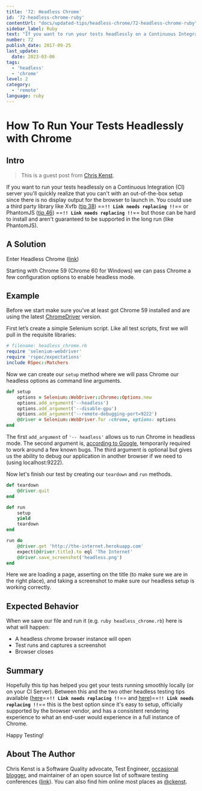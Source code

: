 ```yaml
---
title: '72: Headless Chrome'
id: '72-headless-chrome-ruby'
contentUrl: "docs/updated-tips/headless-chrome/72-headless-chrome-ruby"
sidebar_label: Ruby 
text: "If you want to run your tests headlessly on a Continuous Integration (CI) server you'll quickly realize that you can't with an out-of-the-box setup since there is no display output for the browser to launch in."
number: 72
publish_date: 2017-09-25
last_update:
  date: 2023-03-06
tags:
  - 'headless'
  - 'chrome'
level: 2
category: 
  - 'remote'
language: ruby
---
```


# How To Run Your Tests Headlessly with Chrome

## Intro

>This is a guest post from [Chris Kenst](https://twitter.com/ckenst).

If you want to run your tests headlessly on a Continuous Integration (CI) server you'll quickly realize that you can't with an out-of-the-box setup since there is no display output for the browser to launch in. You could use a third party library like Xvfb ([tip 38](/tips/38-headless)) ==**`!! Link needs replacing !!`**== or PhantomJS ([tip 46](/tips/46-headless-ghostdriver)) ==**`!! Link needs replacing !!`**== but those can be hard to install and aren't guaranteed to be supported in the long run (like PhantomJS).

## A Solution

Enter Headless Chrome ([link](https://chromium.googlesource.com/chromium/src/+/lkgr/headless/README.md))

Starting with Chrome 59 (Chrome 60 for Windows) we can pass Chrome a few configuration options to enable headless mode.

## Example

Before we start make sure you’ve at least got Chrome 59 installed and are using the latest [ChromeDriver](https://sites.google.com/a/chromium.org/chromedriver/) version.

First let’s create a simple Selenium script. Like all test scripts, first we will pull in the requisite libraries:

```ruby
# filename: headless_chrome.rb
require 'selenium-webdriver'
require 'rspec/expectations'
include RSpec::Matchers
```

Now we can create our `setup` method where we will pass Chrome our headless options as command line arguments.

```ruby
def setup
    options = Selenium::WebDriver::Chrome::Options.new
    options.add_argument('--headless')
    options.add_argument('--disable-gpu')
    options.add_argument('--remote-debugging-port=9222')
    @driver = Selenium::WebDriver.for :chrome, options: options
end
```

The first `add_argument` of `'-- headless'` allows us to run Chrome in headless mode. The second argument is, [according to Google](https://developers.google.com/web/updates/2017/04/headless-chrome), temporarily required to work around a few known bugs. The third argument is optional but gives us the ability to debug our application in another browser if we need to (using localhost:9222).

Now let's finish our test by creating our `teardown` and `run` methods.

```ruby
def teardown
    @driver.quit
end

def run
    setup
    yield
    teardown
end

run do
    @driver.get 'http://the-internet.herokuapp.com'
    expect(@driver.title).to eql 'The Internet'
    @driver.save_screenshot('headless.png')
end
```

Here we are loading a page, asserting on the title (to make sure we are in the right place), and taking a screenshot to make sure our headless setup is working correctly.

## Expected Behavior

When we save our file and run it (e.g. `ruby headless_chrome.rb`) here is what will happen:

- A headless chrome browser instance will open
- Test runs and captures a screenshot
- Browser closes

## Summary

Hopefully this tip has helped you get your tests running smoothly locally (or on your CI Server). Between this and the two other headless testing tips available ([here](/tips/38-headless)==**`!! Link needs replacing !!`**== and [here](/tips/46-headless-ghostdriver))==**`!! Link needs replacing !!`**== this is the best option since it's easy to setup, officially supported by the browser vendor, and has a consistent rendering experience to what an end-user would experience in a full instance of Chrome.

Happy Testing!

## About The Author

Chris Kenst is a Software Quality advocate, Test Engineer, [occasional blogger](http://kenst.com), and maintainer of an open source list of software testing
conferences ([link](http://testingconferences.org)). You can also find him online most places as [@ckenst](https://twitter.com/ckenst).
